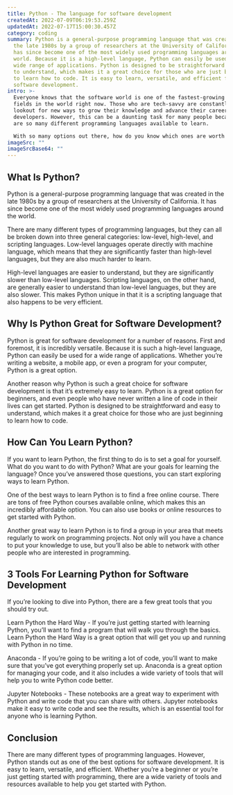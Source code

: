 ```yaml
---
title: Python - The language for software development
createdAt: 2022-07-09T06:19:53.259Z
updatedAt: 2022-07-17T15:00:30.457Z
category: coding
summary: Python is a general-purpose programming language that was created in
  the late 1980s by a group of researchers at the University of California. It
  has since become one of the most widely used programming languages around the
  world. Because it is a high-level language, Python can easily be used for a
  wide range of applications. Python is designed to be straightforward and easy
  to understand, which makes it a great choice for those who are just beginning
  to learn how to code. It is easy to learn, versatile, and efficient for
  software development.
intro: >-
  Everyone knows that the software world is one of the fastest-growing
  fields in the world right now. Those who are tech-savvy are constantly on the
  lookout for new ways to grow their knowledge and advance their careers as
  developers. However, this can be a daunting task for many people because there
  are so many different programming languages available to learn. 

  With so many options out there, how do you know which ones are worth your time? That’s why we’ve compiled a list of some of the most popular programming languages that you should consider learning if you want to become a software developer. Although it may seem like there are endless possibilities, not every programming language is worth your time and effort. In this blog post, we’ll explore why Python is ideal for software development and why it sets itself apart from other options such
imageSrc: ""
imageSrcBase64: ""
---
```


## What Is Python?

Python is a general-purpose programming language that was created in the late 1980s by a group of researchers at the University of California. It has since become one of the most widely used programming languages around the world.

There are many different types of programming languages, but they can all be broken down into three general categories: low-level, high-level, and scripting languages. Low-level languages operate directly with machine language, which means that they are significantly faster than high-level languages, but they are also much harder to learn.

High-level languages are easier to understand, but they are significantly slower than low-level languages. Scripting languages, on the other hand, are generally easier to understand than low-level languages, but they are also slower. This makes Python unique in that it is a scripting language that also happens to be very efficient.

## Why Is Python Great for Software Development?

Python is great for software development for a number of reasons. First and foremost, it is incredibly versatile. Because it is such a high-level language, Python can easily be used for a wide range of applications. Whether you’re writing a website, a mobile app, or even a program for your computer, Python is a great option.

Another reason why Python is such a great choice for software development is that it’s extremely easy to learn. Python is a great option for beginners, and even people who have never written a line of code in their lives can get started. Python is designed to be straightforward and easy to understand, which makes it a great choice for those who are just beginning to learn how to code.

## How Can You Learn Python?

If you want to learn Python, the first thing to do is to set a goal for yourself. What do you want to do with Python? What are your goals for learning the language? Once you’ve answered those questions, you can start exploring ways to learn Python.

One of the best ways to learn Python is to find a free online course. There are tons of free Python courses available online, which makes this an incredibly affordable option. You can also use books or online resources to get started with Python.

Another great way to learn Python is to find a group in your area that meets regularly to work on programming projects. Not only will you have a chance to put your knowledge to use, but you’ll also be able to network with other people who are interested in programming.

## 3 Tools For Learning Python for Software Development

If you’re looking to dive into Python, there are a few great tools that you should try out.

Learn Python the Hard Way - If you’re just getting started with learning Python, you’ll want to find a program that will walk you through the basics. Learn Python the Hard Way is a great option that will get you up and running with Python in no time.

Anaconda - If you’re going to be writing a lot of code, you’ll want to make sure that you’ve got everything properly set up. Anaconda is a great option for managing your code, and it also includes a wide variety of tools that will help you to write Python code better.

Jupyter Notebooks - These notebooks are a great way to experiment with Python and write code that you can share with others. Jupyter notebooks make it easy to write code and see the results, which is an essential tool for anyone who is learning Python.

## Conclusion

There are many different types of programming languages. However, Python stands out as one of the best options for software development. It is easy to learn, versatile, and efficient. Whether you’re a beginner or you’re just getting started with programming, there are a wide variety of tools and resources available to help you get started with Python.
